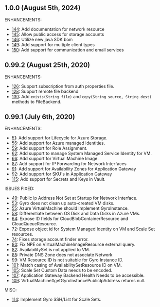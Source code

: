 ## 1.0.0 (August 5th, 2024)

ENHANCEMENTS:

* [144](https://github.com/perfectsense/gyro-azure-provider/pull/144): Add documentation for network resource
* [145](https://github.com/perfectsense/gyro-azure-provider/pull/145): Allow public access for storage accounts
* [146](https://github.com/perfectsense/gyro-azure-provider/pull/146): Utilize new java SDK bom
* [149](https://github.com/perfectsense/gyro-azure-provider/pull/149): Add support for multiple client types
* [150](https://github.com/perfectsense/gyro-azure-provider/pull/150): Add support for communication and email services

## 0.99.2 (August 25th, 2020)

ENHANCEMENTS:

* [126](https://github.com/perfectsense/gyro-azure-provider/issues/126): Support subscription from auth properties file.
* [128](https://github.com/perfectsense/gyro-azure-provider/issues/128): Support remote file backend
* [130](https://github.com/perfectsense/gyro-azure-provider/issues/130): Add `exists(String file)` and `copy(String source, String dest)` methods to FileBackend.

## 0.99.1 (July 6th, 2020)

ENHANCEMENTS:

* [51](https://github.com/perfectsense/gyro-azure-provider/issues/51): Add support for Lifecycle for Azure Storage.
* [56](https://github.com/perfectsense/gyro-azure-provider/issues/56): Add support for Azure managed Identities.
* [59](https://github.com/perfectsense/gyro-azure-provider/issues/59): Add support for Role Assignment.
* [62](https://github.com/perfectsense/gyro-azure-provider/issues/62): Add support to manage System Managed Service Identity for VM.
* [66](https://github.com/perfectsense/gyro-azure-provider/issues/66): Add support for Virtual Machine Image.
* [87](https://github.com/perfectsense/gyro-azure-provider/issues/87): Add support for IP Forwarding for Network Interfaces
* [91](https://github.com/perfectsense/gyro-azure-provider/issues/91): Add support for Availability Zones for Application Gateway
* [92](https://github.com/perfectsense/gyro-azure-provider/issues/92): Add support for SKU's in Application Gateway
* [115](https://github.com/perfectsense/gyro-azure-provider/issues/115): Add support for Secrets and Keys in Vault.

ISSUES FIXED:

* [49](https://github.com/perfectsense/gyro-azure-provider/issues/49): Public Ip Address Not Set at Startup for Network Interface.
* [53](https://github.com/perfectsense/gyro-azure-provider/issues/53): Gyro does not clean up auto-created VM disks.
* [55](https://github.com/perfectsense/gyro-azure-provider/issues/55): Azure VirtualMachine should Implement GyroInstance.
* [58](https://github.com/perfectsense/gyro-azure-provider/issues/58): Differentiate between OS Disk and Data Disks in Azure VMs.
* [64](https://github.com/perfectsense/gyro-azure-provider/issues/64): Expose ID fields for CloudBlobContainerResource and CloudQueueResource.
* [72](https://github.com/perfectsense/gyro-azure-provider/issues/72): Expose object id for System Managed Identity on VM and Scale Set resources.
* [74](https://github.com/perfectsense/gyro-azure-provider/issues/70): Fixes storage account finder error.
* [80](https://github.com/perfectsense/gyro-azure-provider/issues/80): Fix NPE on VirtualMachineImageResource external query.
* [82](https://github.com/perfectsense/gyro-azure-provider/issues/82): AvailabilitySet is not applied to VM.
* [85](https://github.com/perfectsense/gyro-azure-provider/issues/85): Private DNS Zone does not associate Network
* [99](https://github.com/perfectsense/gyro-azure-provider/issues/99): VM Resource ID is not suitable for Gyro Instance ID.
* [101](https://github.com/perfectsense/gyro-azure-provider/issues/101): Match casing of AvailabilitySetResource ID on VM.
* [105](https://github.com/perfectsense/gyro-azure-provider/issues/105): Scale Set Custom Data needs to be encoded.
* [107](https://github.com/perfectsense/gyro-azure-provider/issues/107): Application Gateway Backend Health Needs to be accessible.
* [109](https://github.com/perfectsense/gyro-azure-provider/issues/110): VirtualMachine#getGyroInstancePublicIpAddress returns null.

MISC:

* [114](https://github.com/perfectsense/gyro-azure-provider/issues/114): Implement Gyro SSH/List for Scale Sets.
